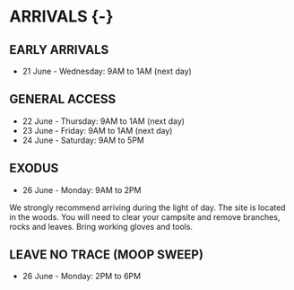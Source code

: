 # ARRIVALS {-}

<h2><span> EARLY ARRIVALS </span></h2> 

* 21 June - Wednesday: 9AM to 1AM (next day)


<h2><span> GENERAL ACCESS </span></h2> 

* 22 June - Thursday: 9AM to 1AM (next day)
* 23 June - Friday: 9AM to 1AM (next day)
* 24 June - Saturday: 9AM to 5PM

<h2><span> EXODUS </span></h2> 

* 26 June - Monday: 9AM to 2PM


We strongly recommend arriving during the light of day. The site is located in the woods. You will need to clear your campsite and remove branches, rocks and leaves. Bring working gloves and tools.


<h2><span> LEAVE NO TRACE (MOOP SWEEP) </span></h2> 

* 26 June - Monday: 2PM to 6PM



